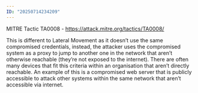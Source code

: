 ```yaml
---
ID: "20250714234209"
---
```

MITRE Tactic TA0008 - https://attack.mitre.org/tactics/TA0008/

This is different to Lateral Movement as it doesn’t use the same compromised credentials, instead, the attacker uses the compromised system as a proxy to jump to another one in the network that aren’t otherwise reachable (they’re not exposed to the internet). There are often many devices that fit this criteria within an organisation that aren’t directly reachable. An example of this is a compromised web server that is publicly accessible to attack other systems within the same network that aren’t accessible via internet.